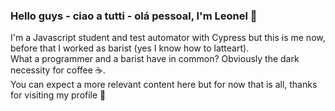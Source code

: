 ### Hello guys - ciao a tutti - olá pessoal, I'm Leonel 🤟

I'm a Javascript student and test automator with Cypress but this is me now, before that I worked as barist (yes I know how to latteart). 
</br>What a programmer and a barist have in common? Obviously the dark necessity for coffee ☕.
</br>You can expect a more relevant content here but for now that is all, thanks for visiting my profile 🙂
